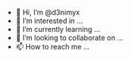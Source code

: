 - 👋 Hi, I’m @d3nimyx
- 👀 I’m interested in ...
- 🌱 I’m currently learning ...
- 💞️ I’m looking to collaborate on ...
- 📫 How to reach me ...

<!---
d3nimyx/d3nimyx is a ✨ special ✨ repository because its `README.md` (this file) appears on your GitHub profile.
You can click the Preview link to take a look at your changes.
--->
